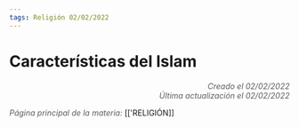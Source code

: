 ```yaml
---
tags: Religión 02/02/2022
---
```


# Características del Islam
<div style="text-align: right; opacity: 0.7; font-style: italic;">Creado el 02/02/2022</div>
<div style="text-align: right; opacity: 0.7; font-style: italic;">Última actualización el 02/02/2022</div>



<span style="opacity: 0.7; font-style: italic;">Página principal de la materia:</span> [['RELIGIÓN]]